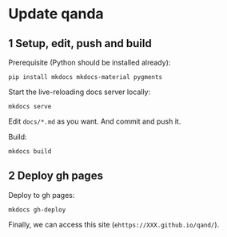# Update qanda

## 1 Setup, edit, push and build

Prerequisite (Python should be installed already):
``` shell
pip install mkdocs mkdocs-material pygments
```

Start the live-reloading docs server locally:
``` shell
mkdocs serve
```

Edit `docs/*.md` as you want. And commit and push it.

Build:
``` shell
mkdocs build
```

## 2 Deploy gh pages

Deploy to gh pages:
```
mkdocs gh-deploy
```

Finally, we can access this site (`ehttps://XXX.github.io/qand/`).
